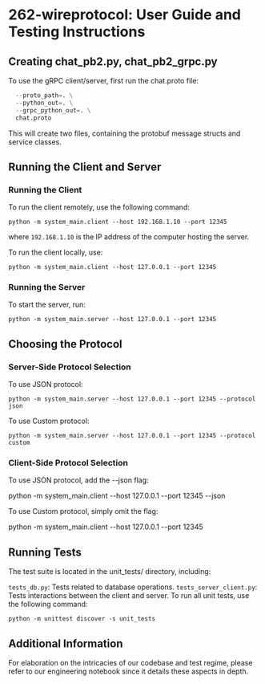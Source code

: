 # 262-wireprotocol: User Guide and Testing Instructions

## Creating chat_pb2.py, chat_pb2_grpc.py

To use the gRPC client/server, first run the chat.proto file:

``` python -m grpc_tools.protoc \
  --proto_path=. \
  --python_out=. \
  --grpc_python_out=. \
  chat.proto
```
This will create two files, containing the protobuf message structs and service classes.

## Running the Client and Server
### Running the Client
To run the client remotely, use the following command:

```python -m system_main.client --host 192.168.1.10 --port 12345```

where `192.168.1.10` is the IP address of the computer hosting the server.

To run the client locally, use:

```python -m system_main.client --host 127.0.0.1 --port 12345```

### Running the Server
To start the server, run:

```python -m system_main.server --host 127.0.0.1 --port 12345```

## Choosing the Protocol
### Server-Side Protocol Selection
To use JSON protocol:

```python -m system_main.server --host 127.0.0.1 --port 12345 --protocol json```

To use Custom protocol:

```python -m system_main.server --host 127.0.0.1 --port 12345 --protocol custom```

### Client-Side Protocol Selection
To use JSON protocol, add the --json flag:

python -m system_main.client --host 127.0.0.1 --port 12345 --json

To use Custom protocol, simply omit the flag:

python -m system_main.client --host 127.0.0.1 --port 12345

## Running Tests
The test suite is located in the unit_tests/ directory, including:

`tests_db.py`: Tests related to database operations.
`tests_server_client.py`: Tests interactions between the client and server.
To run all unit tests, use the following command:

```python -m unittest discover -s unit_tests```

## Additional Information
For elaboration on the intricacies of our codebase and test regime, please refer to our engineering notebook since it details these aspects in depth.
